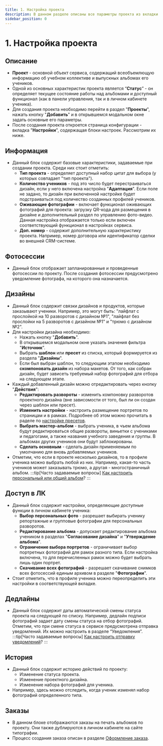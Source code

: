 ```yaml
---
title: 1. Настройка проекта
description: В данном разделе описаны все параметры проекта из вкладки "Настройки"
sidebar_position: 0
---
```


# 1. Настройка проекта
## Описание
* __Проект__ - основной объект сервиса, содержащий всеобъемлющую информацию об учебном коллективе и выпускных альбомах его учеников.
* Одной из основных характеристик проекта является “__Статус__” - он определяет текущее состояние работы над альбомами и доступный функционал (как в панели управления, так и в личном кабинете ученика).
* Для создания проекта необходимо перейти в раздел "__Проекты__", нажать кнопку "__Добавить__" и в открывшемся модальном окне задать основные его параметры.
* После создания проекта откроется страница конфигурации - вкладка "__Настройки__", содержащая блоки настроек. Рассмотрим их ниже.

## Информация
* Данный блок содержит базовые характеристики, задаваемые при создании проекта. Среди них стоит отметить:
    + __Тип проекта__ - определяет доступный набор цитат для выбора (у которых совпадает "тип проекта").
    + __Количество учеников__ - под это число будет перестраиваться дизайн, если у него включена настройка "__Адаптация__". Если поле не задано, то дизайн при включенной настройке будет подстраиваться под количество созданных профилей учеников.
    + __Оживающие фотографии__ - включает функционал оживающих фотографий для проекта: загрузку QR-кода для размещения в дизайне и дополнительный раздел по управлению фото-видео. Данная настройка отображается только если включен соответствующий функционал в настройках сервиса.
    + __Доп. номер__ - содержит дополнительную характеристику проекта. Например, номер договора или идентификатор сделки во внешней CRM-системе.

## Фотосессии
* Данный блок отображает запланированные и проведенные фотосессии по проекту. После создания фотосессии предусмотрено уведомление фотографа, на которого она назначается.

## Дизайны
* Данный блок содержит связки дизайнов и продуктов, которые заказывают ученики. Например, это могут быть: "лайфлат с прослойкой на 10 разворотов с дизайном №1", "лайфлат без прослойки на 5 разворотов с дизайном №1" и "трюмо с дизайном №2".
* Для настройки дизайна необходимо:
    + Нажать кнопку "__Добавить__".
    + В открывшемся модальном окне указать значения фильтра "__Источник__".
    + Выбрать __шаблон__ или __пресет__ из списка, который формируется из раздела "__Дизайны__".
    + Если был выбран шаблон, то следующим этапом необходимо __скомпоновать дизайн__ из набора макетов. От того, как собран дизайн, будет зависеть требуемый набор фотографий для отбора на следующем этапе.
* Каждый добавленный дизайн можно отредактировать через кнопку "__Действия__":
    + __Редактировать развороты__ - изменить компоновку разворотов проектного дизайна (вне зависомости от того, был ли он создан через шаблон или пресет).
    + __Изменить настройки__ - настроить размещение портретов по страницам и в рамках. Подробнее об этом можно прочитать в раделе по [настройке пресетов](/design/template#настройка-пресета-по-шаблону).
    + __Выбрать мастер-альбом__ - выбрать ученика, в чъем альбома будут редактироваться общие развороты, виньетки с учениками и педагогами, а также названия учебного заведения и группы. В альбомах других учеников они будут заблокированы.
    + __Сделать основным__ - сделать дизайн применяемым по умолчанию для вновь добавляемых учеников.
* Отметим, что если в проекте несколько дизайнов, то в профиле ученика можно выбрать любой из них. Например, какая-то часть учеников может заказывать трюмо, а другая - многостраничный альбом.
:::tip[Часто задаваемые вопросы]
[Как настроить персональный или общий альбом](/faq/project-work#как-настроить-дизайн-альбома)?
:::

## Доступ в ЛК
* Данный блок содержит настройки, определяющие доступные функции в личном кабинете ученика:
    + __Выбор персональных фото__ - разрешает выбирать ученику репортажные и групповые фотографии для персональных разворотов.
    + __Редактирование альбома__ - допускает редактирование альбома учеником в разделах "__Согласование дизайна__" и "__Утверждение альбома__".
    + __Ограничение выбора портретов__ - ограничивает выбор портретных фотографий для рамок разного типа. Если настройка включена, то для перечисленных рамок можно будет выбрать лишь один портрет.
    + __Скачивание всех фотографий__ - разрешает скачивание снимков всех фотосессий единым архивом в разделе "__Фотографии__".
* Стоит отметить, что в профиле ученика можно переопределить эти настройки в соответствующей вкладке.

## Дедлайны
* Данный блок содержит даты автоматической смены статуса проекта на следующей по списку. Например, дедлайн подписи фотографий задает дату смены статуса на отбор фотографий. Отметим, что при смене статуса в сервисе предусмотрена отправка уведомлений. Их можно настроить в разделе “Уведомления”.
:::tip[Часто задаваемые вопросы]
[Как настроить отправку уведомлений](/faq/project-work#как-настроить-отправку-уведомлений)?
:::

## История
* Данный блок содержит историю действий по проекту:
    + Изменение статуса проекта.
    + Изменение проектного дизайна.
    + Изменение набора фотографий для ученика.
* Например, здесь можно отследить, когда ученик изменял набор фотографий определенного типа.

## Заказы
* В данном блоке отображаются заказы на печать альбомов по проекту. Они также дублируются в личном кабинете на сайте типографии. 
* Процесс создания заказа описан в разделе [Оформление заказа](/projects/print-order).